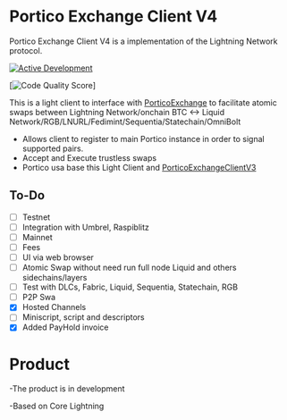 # Portico Exchange Client V4

Portico Exchange Client V4 is a  implementation of the Lightning Network protocol.

[![Active Development](https://img.shields.io/badge/Maintenance%20Level-Actively%20Developed-brightgreen.svg)](https://gist.github.com/cheerfulstoic/d107229326a01ff0f333a1d3476e068d)

[![Code Quality Score](https://api.codiga.io/project/35300/score/svg)]

This is a light client to interface with [PorticoExchange](https://github.com/PorticoExchange/PorticoExchangeFrontendV2) to facilitate atomic swaps between Lightning Network/onchain BTC <-> Liquid Network/RGB/LNURL/Fedimint/Sequentia/Statechain/OmniBolt

* Allows client to register to main Portico instance in order to signal supported pairs.
* Accept and Execute trustless swaps
* Portico usa base this Light Client and [PorticoExchangeClientV3](https://github.com/PorticoExchange/PorticoExchangeClientV3)

## To-Do
- [ ] Testnet
- [ ] Integration with Umbrel, Raspiblitz
- [ ] Mainnet
- [ ] Fees
- [ ] UI via web browser
- [ ] Atomic Swap without need run full node Liquid and others sidechains/layers
- [ ] Test with DLCs, Fabric, Liquid, Sequentia, Statechain, RGB
- [ ] P2P Swa
- [X] Hosted Channels
- [ ] Miniscript, script and descriptors 
- [x] Added PayHold invoice

# Product

-The product is in development

-Based on Core Lightning
